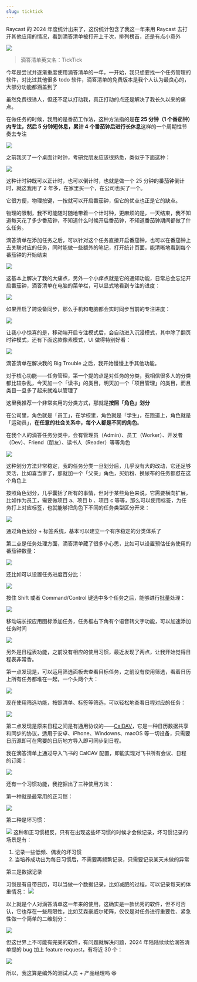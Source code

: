 ```yaml
---
slug: ticktick
---
```


Raycast 的 2024 年度统计出来了，这份统计包含了我这一年来用 Raycast 去打开其他应用的情况，看到滴答清单被打开上千次，排列榜首，还是有点小意外

![](https://img.wukaipeng.com//2025/01/03-012103-21Jwww-a198c020c5cc431487d87a5e9be925da.png)
> 滴答清单英文名：TickTick

今年是尝试并逐渐重度使用滴答清单的一年，一开始，我只想要找一个任务管理的软件，对比过其他很多 todo 软件，滴答清单的免费版本是我个人认为最良心的，大部分功能都涵盖到了

虽然免费很诱人，但还不足以打动我，真正打动的点还是解决了我长久以来的痛点。

在做任务的时候，我用的是番茄工作法，这种方法指的是**在 25 分钟（1 个番茄钟）内专注，然后 5 分钟短休息，累计 4 个番茄钟后进行长休息**这样的一个周期性节奏去专注

![](https://img.wukaipeng.com//2025/01/03-012103-MVPruL-a825b85f8da34d26a6b28a0cefc84bf2.png)

之前我买了一个桌面计时钟，考研党朋友应该很熟悉，类似于下面这种：

![](https://img.wukaipeng.com//2025/01/03-012103-60J4J2-614474f4bf4d47ce970fe3d4e5a41a01.png)

这种计时钟既可以正计时，也可以倒计时，也就是做一个 25 分钟的番茄钟倒计时，就这我用了 2 年多，在家里买一个，在公司也买了一个。

它很方便，物理按键，一按就可以开启番茄钟，但它的优点也正是它的缺点。

物理的限制，我不可能随时随地带着一个计时钟，更麻烦的是，一天结束，我不知道每天花了多少番茄钟，不知道什么时候开启番茄钟，不知道番茄钟期间都做了什么任务。

滴答清单在添加任务之后，可以针对这个任务直接开启番茄钟，也可以在番茄钟上去关联对应的任务，同时能做一些额外的笔记，打开统计页面，能清晰地看到每个番茄钟的开始结束

![](https://img.wukaipeng.com//2025/01/03-012103-jeA8Bq-d3029f1122d54837accae40fb7ed9cf3.png)

这基本上解决了我的大痛点，另外一个小痒点就是它的通知功能，日常总会忘记开启番茄钟，滴答清单在电脑的菜单栏，可以显式地看到专注的进度：

![](https://img.wukaipeng.com//2025/01/03-012104-C5e9Ho-dabd490b317849558cc8b81fab433758.png)

如果开启了跨设备同步，那么手机和电脑都会实时同步当前的专注进度：

![](https://img.wukaipeng.com//2025/01/03-012104-jGOOxJ-1d6a47d0fdc041fcad73adf10533c0b3.png)

让我小小惊喜的是，移动端开启专注模式后，会自动进入沉浸模式，其中除了翻页时钟模式，还有下面这款像素模式，UI 做得特别好看：

![](https://img.wukaipeng.com//2025/01/03-012104-1Gw383-4f1ba5a5272245f9be23f0b066e53eee.png)

滴答清单在解决我的 Big Trouble 之后，我开始慢慢上手其他功能。

对于核心功能——任务管理，第一个提的点是对任务的分类，我相信很多人的分类都比较杂乱，今天加一个「读书」的类目，明天加一个「项目管理」的类目，而且类目一旦多了起来就难以管理了

这里我推荐一个非常实用的分类方式，那就是**按照「角色」划分**

在公司里，角色就是「员工」，在学校里，角色就是「学生」，在跑道上，角色就是「运动员」，**在任意的社会关系中，每个人都是不同的角色**。

在我个人的滴答任务分类中，会有管理员（Admin）、员工（Worker）、开发者（Dev）、Friend（朋友）、读书人（Reader）等等角色

![](https://img.wukaipeng.com//2025/01/03-012104-WHGC9A-d6f45fafa35f4a59a2d9ef6b48391097.png)

这种划分方法非常稳定，我的任务分类一旦划分后，几乎没有大的改动，它还足够灵活，比如喜当爹了，那就加一个「父亲」角色，买奶粉、换尿布的任务都怼在这个角色上

按照角色划分，几乎囊括了所有的事情，但对于某些角色来说，它需要横向扩展，比如作为员工，需要做项目 a、项目 b 、项目 c 等等，那么可以使用标签，为任务打上对应标签，也就能够把角色下不同的任务类型区分开来：

![](https://img.wukaipeng.com//2025/01/03-012104-AtwuWE-2658643c5770471888720e48bd94e54d.png)

通过角色划分 + 标签系统，基本可以建立一个有序稳定的分类体系了

第二点是任务处理方面，滴答清单藏了很多小心思，比如可以设置预估任务使用的番茄钟数量：

![](https://img.wukaipeng.com//2025/01/03-012104-eNOfae-82056f8929c44fa58dedfcf63623e7f2.png)

还比如可以设置任务进度百分比：

![](https://img.wukaipeng.com//2025/01/03-012104-plT2n4-ef8dcaa2c9a648788ca761fdb77211c1.gif)

按住 Shift 或者 Command/Control 键选中多个任务之后，能够进行批量处理：

![](https://img.wukaipeng.com//2025/01/03-012104-wK5ELq-c20594b673354d5fb989e0904827b374.png)

移动端长按应用图标添加任务，任务框右下角有个语音转文字功能，可以加速添加任务时间

![](https://img.wukaipeng.com//2025/01/03-012105-6mYm9u-523e7d76cbbf4c79a1955511f5035110.png)

另外是日程表功能，之前没有相应的使用习惯，最近发现了两点，让我开始觉得日程表非常香。

第一点发现是，可以运用筛选面板去查看目标任务，之前没有使用筛选，看着日历上所有任务都堆在一起，一个头两个大：

![](https://img.wukaipeng.com//2025/01/03-012105-qZMuxy-e892015725d14094bdba7863ad29b7bd.png)

现在使用筛选功能，按照清单、标签等筛选，可以轻松地查看日程对应的任务：

![](https://img.wukaipeng.com//2025/01/03-012105-c7GTwR-66f3bee45055469d92393413e392dcea.png)

第二点发现是原来日程之间是有通用协议的——[CalDAV](https://wukaipeng.com/weekly/9#7-calcav)，它是一种日历数据共享和同步的协议，适用于安卓、iPhone、Windowns、macOS 等一切设备，只需要日历源即可在需要的日历地方导入即可同步到日程。

我在滴答清单上通过导入飞书的 CalCAV 配置，即能实现对飞书所有会议、日程的订阅：

![](https://img.wukaipeng.com//2025/01/03-012105-Br8Jel-f7c076cdea59469f942a50c135e2b770.png)

还有一个习惯功能，我挖掘出了三种使用方法：

第一种就是最常用的正习惯：

![](https://img.wukaipeng.com//2025/01/03-012105-3f0itB-d472ba35970e4299bc68d7f89056b7d7.png)

第二种是坏习惯：

![](https://img.wukaipeng.com//2025/01/03-012105-cjpwo2-45f856050b2d434ea42fddc07dddf927.png)
这种和正习惯相反，只有在出现这些坏习惯的时候才会做记录，坏习惯记录的场景是有：
1. 记录一些低频、偶发的坏习惯
2. 当培养成功出为每日习惯后，不需要再频繁记录，只需要记录某天未做的异常

第三是数据记录

习惯是有自带日历，可以当做一个数据记录，比如减肥的过程，可以记录每天的体重情况：
![](https://img.wukaipeng.com//2025/01/03-012106-mLaqvx-ee237d0fe0bf48cfbb9f0ba37ab1f785.png)

以上就是个人对滴答清单这一年来的使用，这确实是一款优秀的软件，但不可否认，它也存在一些局限性，比如艾森豪威尔矩阵，仅仅是对任务进行重要性、紧急性做一个简单的二维划分：

![](https://img.wukaipeng.com//2025/01/03-012106-hvK80x-e17de740c7674b5a89c09ed2ee434e19.png)

但这世界上不可能有完美的软件，有问题就解决问题，2024 年陆陆续续给滴答清单提的 bug 加上 feature request，有将近 30 个：

![](https://img.wukaipeng.com//2025/01/03-012106-JP97Rb-0533529051ee418aa18a4a0664c6cd85.png)

所以，我这算是编外的测试人员 + 产品经理吗 😆
